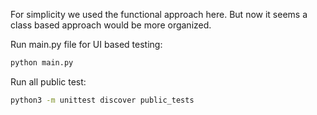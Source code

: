 For simplicity we used the functional approach here. But now it seems a class based approach would be more organized.

Run main.py file for UI based testing:

```bash
python main.py
```

Run all public test:

```bash
python3 -m unittest discover public_tests
```